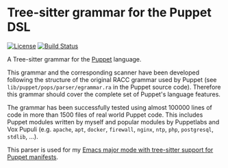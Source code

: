 # Tree-sitter grammar for the Puppet DSL

[![License](https://img.shields.io/github/license/smoeding/tree-sitter-puppet.svg)](https://raw.githubusercontent.com/smoeding/tree-sitter-puppet/master/LICENSE)
[![Build Status](https://github.com/smoeding/tree-sitter-puppet/actions/workflows/ci.yaml/badge.svg)](https://github.com/smoeding/tree-sitter-puppet/actions/workflows/ci.yaml)

A Tree-sitter grammar for the [Puppet](https://www.puppet.com) language.

This grammar and the corresponding scanner have been developed following the structure of the original RACC grammar used by Puppet (see `lib/puppet/pops/parser/egrammar.ra` in the Puppet source code). Therefore this grammar should cover the complete set of Puppet's language features.

The grammar has been successfully tested using almost 100000 lines of code in more than 1500 files of real world Puppet code. This includes Puppet modules written by myself and popular modules by Puppetlabs and Vox Pupuli (e.g. `apache`, `apt`, `docker`, `firewall`, `nginx`, `ntp`, `php`, `postgresql`, `stdlib`, ...).

This parser is used for my [Emacs major mode with tree-sitter support for Puppet manifests](https://github.com/smoeding/puppet-ts-mode).
